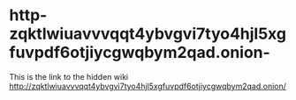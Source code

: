 # http-zqktlwiuavvvqqt4ybvgvi7tyo4hjl5xgfuvpdf6otjiycgwqbym2qad.onion-
This is the link to the hidden wiki http://zqktlwiuavvvqqt4ybvgvi7tyo4hjl5xgfuvpdf6otjiycgwqbym2qad.onion/
